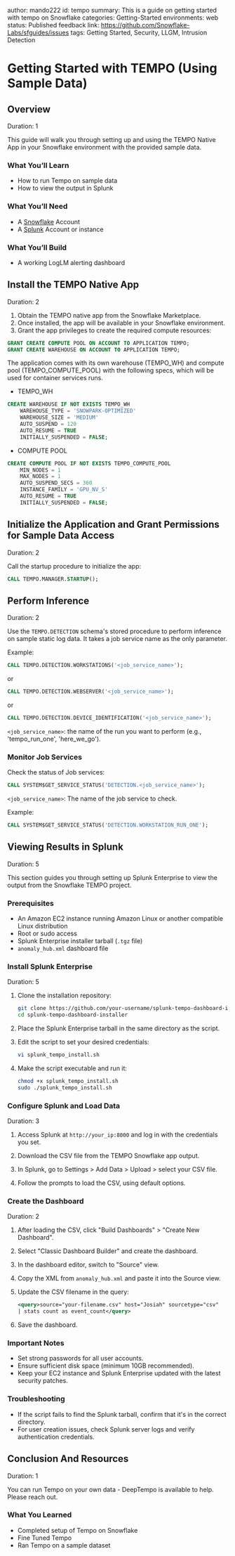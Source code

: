 author: mando222
id: tempo
summary: This is a guide on getting started with tempo on Snowflake
categories: Getting-Started
environments: web
status: Published 
feedback link: https://github.com/Snowflake-Labs/sfguides/issues
tags: Getting Started, Security, LLGM, Intrusion Detection

# Getting Started with TEMPO (Using Sample Data)
<!-- ------------------------ -->
## Overview 
Duration: 1

This guide will walk you through setting up and using the TEMPO Native App in your Snowflake environment with the provided sample data.

### What You’ll Learn 
- How to run Tempo on sample data
- How to view the output in Splunk

### What You’ll Need 
- A [Snowflake](https://www.snowflake.com/login/) Account 
- A [Splunk](https://www.splunk.com/) Account or instance

### What You’ll Build 
- A working LogLM alerting dashboard

<!-- ------------------------ -->
## Install the TEMPO Native App
Duration: 2

1. Obtain the TEMPO native app from the Snowflake Marketplace.
2. Once installed, the app will be available in your Snowflake environment.
3. Grant the app privileges to create the required compute resources:

```sql
GRANT CREATE COMPUTE POOL ON ACCOUNT TO APPLICATION TEMPO;
GRANT CREATE WAREHOUSE ON ACCOUNT TO APPLICATION TEMPO;
```

The application comes with its own warehouse (TEMPO_WH) and compute pool (TEMPO_COMPUTE_POOL) with the following specs, which will be used for container services runs.
- TEMPO_WH
```sql
CREATE WAREHOUSE IF NOT EXISTS TEMPO_WH
    WAREHOUSE_TYPE = 'SNOWPARK-OPTIMIZED'
    WAREHOUSE_SIZE = 'MEDIUM'
    AUTO_SUSPEND = 120
    AUTO_RESUME = TRUE
    INITIALLY_SUSPENDED = FALSE;
```
- COMPUTE POOL
```sql
CREATE COMPUTE POOL IF NOT EXISTS TEMPO_COMPUTE_POOL
    MIN_NODES = 1
    MAX_NODES = 1
    AUTO_SUSPEND_SECS = 360
    INSTANCE_FAMILY = 'GPU_NV_S'
    AUTO_RESUME = TRUE
    INITIALLY_SUSPENDED = FALSE;
```
<!-- ------------------------ -->
## Initialize the Application and Grant Permissions for Sample Data Access
Duration: 2

Call the startup procedure to initialize the app:

```sql
CALL TEMPO.MANAGER.STARTUP();
```
<!-- ------------------------ -->
## Perform Inference 
Duration: 2

Use the `TEMPO.DETECTION` schema's stored procedure to perform inference on sample static log data. It takes a job service name as the only parameter.

Example:

```sql
CALL TEMPO.DETECTION.WORKSTATIONS('<job_service_name>');
```
or
```sql
CALL TEMPO.DETECTION.WEBSERVER('<job_service_name>');
```
or
```sql
CALL TEMPO.DETECTION.DEVICE_IDENTIFICATION('<job_service_name>');
```
`<job_service_name>`: the name of the run you want to perform (e.g., 'tempo_run_one', 'here_we_go').

<!-- ------------------------ -->
### Monitor Job Services

Check the status of Job services:

```sql
CALL SYSTEM$GET_SERVICE_STATUS('DETECTION.<job_service_name>');
```

`<job_service_name>`: The name of the job service to check.

Example:

```sql
CALL SYSTEM$GET_SERVICE_STATUS('DETECTION.WORKSTATION_RUN_ONE');
```
<!-- ------------------------ -->
## Viewing Results in Splunk
Duration: 5

This section guides you through setting up Splunk Enterprise to view the output from the Snowflake TEMPO project.

### Prerequisites
- An Amazon EC2 instance running Amazon Linux or another compatible Linux distribution
- Root or sudo access
- Splunk Enterprise installer tarball (`.tgz` file)
- `anomaly_hub.xml` dashboard file

### Install Splunk Enterprise
Duration: 5

1. Clone the installation repository:
   ```bash
   git clone https://github.com/your-username/splunk-tempo-dashboard-installer.git
   cd splunk-tempo-dashboard-installer
   ```

2. Place the Splunk Enterprise tarball in the same directory as the script.

3. Edit the script to set your desired credentials:
   ```bash
   vi splunk_tempo_install.sh
   ```

4. Make the script executable and run it:
   ```bash
   chmod +x splunk_tempo_install.sh
   sudo ./splunk_tempo_install.sh
   ```

### Configure Splunk and Load Data
Duration: 3

1. Access Splunk at `http://your_ip:8000` and log in with the credentials you set.

2. Download the CSV file from the TEMPO Snowflake app output.

3. In Splunk, go to Settings > Add Data > Upload > select your CSV file.

4. Follow the prompts to load the CSV, using default options.

### Create the Dashboard
Duration: 2

1. After loading the CSV, click "Build Dashboards" > "Create New Dashboard".

2. Select "Classic Dashboard Builder" and create the dashboard.

3. In the dashboard editor, switch to "Source" view.

4. Copy the XML from `anomaly_hub.xml` and paste it into the Source view.

5. Update the CSV filename in the query:
   ```xml
   <query>source="your-filename.csv" host="Josiah" sourcetype="csv"
   | stats count as event_count</query>
   ```

6. Save the dashboard.

### Important Notes
- Set strong passwords for all user accounts.
- Ensure sufficient disk space (minimum 10GB recommended).
- Keep your EC2 instance and Splunk Enterprise updated with the latest security patches.

### Troubleshooting
- If the script fails to find the Splunk tarball, confirm that it's in the correct directory.
- For user creation issues, check Splunk server logs and verify authentication credentials.

<!-- ------------------------ -->
## Conclusion And Resources
Duration: 1

You can run Tempo on your own data - DeepTempo is available to help.  Please reach out.  

### What You Learned
- Completed setup of Tempo on Snowflake
- Fine Tuned Tempo
- Ran Tempo on a sample dataset
